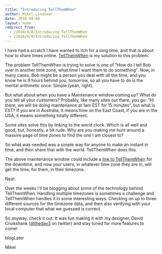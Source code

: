 ```yaml
---
title: "Introducing TellThemWhen"
author: Mikel Lindsaar
date: 2010-09-08
layout: home
redirect_from:
  - /2010/9/8/Introducing_TellThemWhen
  - /2010/9/9/Introducing_TellThemWhen
---
```

I have had a scratch I have wanted to itch for a long time, and that is
about how to share times online. [TellThemWhen](http://TellThemWhen.com)
is my solution to this problem.

The problem TellThemWhen is trying to solve is one of "How do I tell Bob
over in another time zone, what time I want them to do something". Now,
in many cases, Bob might be a person you deal with all the time, and you
know he is 9 hours behind you, tomorrow, so all you have to do is the
mental arithmetic once. Simple (yeah, right).

But what about when you have a Maintenance window coming up? What do you
tell all your customers? Probably, like many sites out there, you go:
"Hi there, we will be doing maintenance at 1am EST for 15 minutes", but
what is EST? If you are in Australia, it means time on the East Coast,
if you are in the USA, it means something totally different.

Some sites solve this by linking to the world clock. Which is all well
and good, but, honestly, a bit rude. Why are you making me hunt around a
massive page of time zones to find the one I am closest to?

So what was needed was a simple way for anyone to make an instant in
time, and then share that with the world. TellThemWhen does this.

The above maintenance window could include a [link to
TellThemWhen](http://tellthemwhen.com/instants/03ea28e0198e4a3011a3607f932221f1b56997d6)
for the downtime, and now your users, in whatever time zone they are in,
will get the time, for them, in their timezone.

Neat.

Over the weeks I'll be blogging about some of the technology behind
TellThemWhen. Handling multiple timezones is sometimes a challenge and
TellThemWhen handles it in some interesting ways. Checking on up to
three different sources for the timezone data, and then also verifying
with your local computer that what we guessed is correct.

So anyway, check it out. It was fun making it with my designer, David
Cruikshank ([\@thedav3](http://twitter.com/thedav3) on twitter) and stay
tuned for more features to come!

blogLater

Mikel
